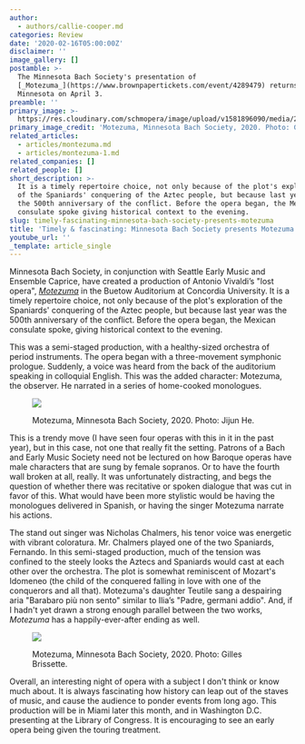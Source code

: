 ```yaml
---
author:
  - authors/callie-cooper.md
categories: Review
date: '2020-02-16T05:00:00Z'
disclaimer: ''
image_gallery: []
postamble: >-
  The Minnesota Bach Society's presentation of
  [_Motezuma_](https://www.brownpapertickets.com/event/4289479) returns to
  Minnesota on April 3.
preamble: ''
primary_image: >-
  https://res.cloudinary.com/schmopera/image/upload/v1581896090/media/2020/02/sqMotezuma_gyxslf.jpg
primary_image_credit: 'Motezuma, Minnesota Bach Society, 2020. Photo: Gilles Brissette.'
related_articles:
  - articles/montezuma.md
  - articles/montezuma-1.md
related_companies: []
related_people: []
short_description: >-
  It is a timely repertoire choice, not only because of the plot's exploration
  of the Spaniards' conquering of the Aztec people, but because last year was
  the 500th anniversary of the conflict. Before the opera began, the Mexican
  consulate spoke giving historical context to the evening.
slug: timely-fascinating-minnesota-bach-society-presents-motezuma
title: 'Timely & fascinating: Minnesota Bach Society presents Motezuma'
youtube_url: ''
_template: article_single
---
```


Minnesota Bach Society, in conjunction with Seattle Early Music and Ensemble Caprice, have created a production of Antonio Vivaldi’s "lost opera", [_Motezuma_](https://bachsocietymn.org/2019/06/30/vivaldis-motezuma/) in the Buetow Auditorium at Concordia University. It is a timely repertoire choice, not only because of the plot's exploration of the Spaniards' conquering of the Aztec people, but because last year was the 500th anniversary of the conflict. Before the opera began, the Mexican consulate spoke, giving historical context to the evening.

This was a semi-staged production, with a healthy-sized orchestra of period instruments. The opera began with a three-movement symphonic prologue. Suddenly, a voice was heard from the back of the auditorium speaking in colloquial English. This was the added character: Motezuma, the observer. He narrated in a series of home-cooked monologues.

<figure data-type="image">

![](https://res.cloudinary.com/schmopera/image/upload/v1581896299/media/2020/02/Motezuma-1_sj7ssp.jpg)

<figcaption>Motezuma, Minnesota Bach Society, 2020. Photo: Jijun He.</figcaption>

</figure>

This is a trendy move (I have seen four operas with this in it in the past year), but in this case, not one that really fit the setting. Patrons of a Bach and Early Music Society need not be lectured on how Baroque operas have male characters that are sung by female sopranos. Or to have the fourth wall broken at all, really. It was unfortunately distracting, and begs the question of whether there was recitative or spoken dialogue that was cut in favor of this. What would have been more stylistic would be having the monologues delivered in Spanish, or having the singer Motezuma narrate his actions.

The stand out singer was Nicholas Chalmers, his tenor voice was energetic with vibrant coloratura. Mr. Chalmers played one of the two Spaniards, Fernando. In this semi-staged production, much of the tension was confined to the steely looks the Aztecs and Spaniards would cast at each other over the orchestra. The plot is somewhat reminiscent of Mozart's Idomeneo (the child of the conquered falling in love with one of the conquerors and all that). Motezuma's daughter Teutile sang a despairing aria "Barabaro più non sento" similar to Ilia’s "Padre, germani addio". And, if I hadn't yet drawn a strong enough parallel between the two works, _Motezuma_ has a happily-ever-after ending as well.

<figure data-type="image">

![](https://res.cloudinary.com/schmopera/image/upload/v1581896287/media/2020/02/Motezuma_3_kjua2q.jpg)

<figcaption>Motezuma, Minnesota Bach Society, 2020. Photo: Gilles Brissette.</figcaption>

</figure>

Overall, an interesting night of opera with a subject I don't think or know much about. It is always fascinating how history can leap out of the staves of music, and cause the audience to ponder events from long ago. This production will be in Miami later this month, and in Washington D.C. presenting at the Library of Congress. It is encouraging to see an early opera being given the touring treatment.
